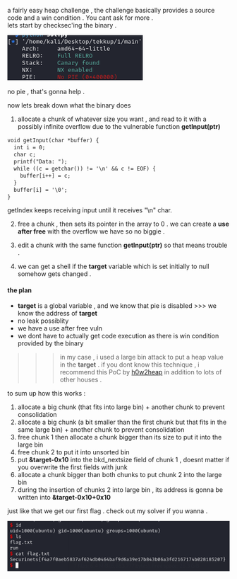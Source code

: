 a fairly easy heap challenge , the challenge basically provides a source code and a win condition . You cant ask for more .  
lets start by checksec'ing the binary . 

![img](/imgs/1-checksec.png)

no pie , that's gonna help . 

now lets break down what the binary does 
1. allocate a chunk of whatever size you want , and read to it with a possibly infinite overflow due to the vulnerable function **getInput(ptr)**

```
void getInput(char *buffer) {
  int i = 0;
  char c;
  printf("Data: ");
  while ((c = getchar()) != '\n' && c != EOF) {
    buffer[i++] = c;
  }
  buffer[i] = '\0';
}
```
getIndex keeps receiving input until it receives "\n" char.

2. free a chunk , then sets its pointer in the array to 0 . we can create a **use after free** with the overflow we have so no biggie . 

3. edit a chunk with the same function **getInput(ptr)** so that means trouble . 

4. we can get a shell if the **target** variable which is set initially to null somehow gets changed .  

#### the plan 

* **target** is a global variable , and we know that pie is disabled >>> we know the address of **target**
* no leak possiblity 
* we have a use after free vuln 
* we dont have to actually get code execution as there is win condition provided by the binary

>>> in my case , i used a large bin attack to put a heap value in the **target** . if you dont know this technique , i recommend this PoC by [h0w2heap](https://github.com/shellphish/how2heap/blob/master/glibc_2.35/large_bin_attack.c) in addition to lots of other houses . 

to sum up how this works : 
1. allocate a big chunk (that fits into large bin) + another chunk to prevent consolidation
2. allocate a big chunk (a bit smaller than the first chunk but that fits in the same large bin) + another chunk to prevent consolidation
3. free chunk 1 then allocate a chunk bigger than its size to put it into the large bin
4. free chunk 2 to put it into unsorted bin
5. put **&target-0x10** into the bkd_nextsize field of chunk 1 , doesnt matter if you overwrite the first fields with junk
6. allocate a chunk bigger than both chunks to put chunk 2 into the large bin 
7. during the insertion of chunks 2 into large bin , its address is gonna be written into **&target-0x10+0x10**

just like that we get our first flag . check out my solver if you wanna . 

![flag](/imgs/1-flag.png)
